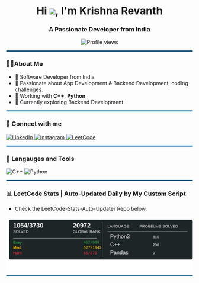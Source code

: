 <h1 align="center">Hi <img src="https://media.giphy.com/media/hvRJCLFzcasrR4ia7z/giphy.gif" width="30px"/>, I'm Krishna Revanth</h1>
<h3 align="center">A Passionate Developer from India</h3>

<p align="center">
  <img src="https://komarev.com/ghpvc/?username=Krishnarevanthkarra&label=Profile%20views&color=0e75b6&style=flat" alt="Profile views" />
</p>

<hr style="border:1px solid #0e75b6;"/>

### 👨‍💻About Me
- 🔹 Software Developer from India
- 🔹 Passionate about App Development & Backend Development, coding challenges.
- 🔹 Working with **C++**, **Python**.
- 🔹 Currently exploring Backend Development.

<hr style="border:1px solid #0e75b6;">

### 🔗 Connect with me
<p align="left">
  <a href="https://linkedin.com/in/krishna-revanth-karra-CR7" target="blank">
    <img align="center" src="https://img.shields.io/badge/LinkedIn-%230077B5.svg?style=for-the-badge&logo=linkedin&logoColor=white" alt="LinkedIn" />
  </a>
  <a href="https://instagram.com/krishna_revanth_karra" target="blank">
    <img align="center" src="https://img.shields.io/badge/Instagram-%23E4405F.svg?style=for-the-badge&logo=instagram&logoColor=white" alt="Instagram" />
  </a>
  <a href="https://www.leetcode.com/Krishna_Revanth_Karra" target="blank">
    <img align="center" src="https://img.shields.io/badge/LeetCode-%23FFA116.svg?style=for-the-badge&logo=leetcode&logoColor=white" alt="LeetCode" />
  </a>
</p>

<hr style="border:1px solid #0e75b6;">

### 💼 Langauges and Tools
<p align="left"> 
  <img src="https://img.shields.io/badge/C++-%2300599C.svg?style=for-the-badge&logo=c%2B%2B&logoColor=white" alt="C++" />
  <img src="https://img.shields.io/badge/Python-%233776AB.svg?style=for-the-badge&logo=python&logoColor=white" alt="Python" />
  <!--
  <img src="https://img.shields.io/badge/Dart-%230175C2.svg?style=for-the-badge&logo=dart&logoColor=white" alt="Dart" />
  <img src="https://img.shields.io/badge/Flutter-%2302569B.svg?style=for-the-badge&logo=flutter&logoColor=white" alt="Flutter" />
  -->
</p>

<hr style="border:1px solid #0e75b6;">

### 📊 LeetCode Stats | Auto-Updated Daily by My Custom Script
- Check the LeetCode-Stats-Auto-Updater Repo below.
<p align="center">
<!-- LEETCODE_STATS_START -->
<img align="center"
                src ="https://raw.githubusercontent.com/Krishnarevanthkarra/LeetCode-Stats-Auto-Updater/main/Display.svg?cache_bust=1751938003"
                alt ="LeetCodeStats"
                />
<!-- LEETCODE_STATS_END -->
</p>

<hr style="border:1px solid #0e75b6;">

<!--
### 📊 GitHub Stats
<p align="center">
  <img src="https://github-readme-stats.vercel.app/api/top-langs?username=Krishnarevanthkarra&show_icons=true&locale=en&layout=compact&theme=radical" alt="Top Languages" />
</p>

<p align="center">
  <img src="https://github-readme-stats.vercel.app/api?username=Krishnarevanthkarra&show_icons=true&locale=en&theme=radical" alt="GitHub Stats" />
</p>

<p align="center">
  <img src="https://github-readme-streak-stats.herokuapp.com/?user=Krishnarevanthkarra&theme=radical" alt="GitHub Streak" />
</p>
-->
